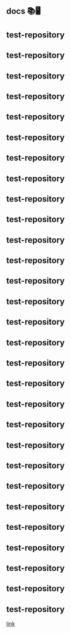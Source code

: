 ## docs 📚🖥
## test-repository
## test-repository
## test-repository
## test-repository
## test-repository
## test-repository
## test-repository
## test-repository
## test-repository
## test-repository
## test-repository
## test-repository
## test-repository
## test-repository
## test-repository
## test-repository
## test-repository
## test-repository
## test-repository
## test-repository
## test-repository
## test-repository
## test-repository
## test-repository
## test-repository
## test-repository
## test-repository
## test-repository
## test-repository
[link](#docs)
